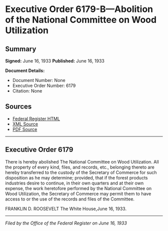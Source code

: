 # Executive Order 6179-B—Abolition of the National Committee on Wood Utilization

## Summary

**Signed:** June 16, 1933
**Published:** June 16, 1933

**Document Details:**
- Document Number: None
- Executive Order Number: 6179
- Citation: None

## Sources
- [Federal Register HTML](https://www.presidency.ucsb.edu/documents/executive-order-6179-b-abolition-the-national-committee-wood-utilization)
- [XML Source](None)
- [PDF Source](None)

---

## Executive Order 6179

There is hereby abolished The National Committee on Wood Utilization. All the property of every kind, files, and records, etc., belonging thereto are hereby transferred to the custody of the Secretary of Commerce for such disposition as he may determine; provided, that if the forest products industries desire to continue, in their own quarters and at their own expense, the work heretofore performed by the National Committee on Wood Utilization, the Secretary of Commerce may permit them to have access to or the use of the records and files of the Committee.

FRANKLIN D. ROOSEVELT
The White House,June 16, 1933.

---

*Filed by the Office of the Federal Register on June 16, 1933*
